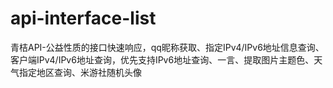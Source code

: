 # api-interface-list
青桔API-公益性质的接口快速响应，qq昵称获取、指定IPv4/IPv6地址信息查询、客户端IPv4/IPv6地址查询，优先支持IPv6地址查询、一言、提取图片主题色、天气指定地区查询、米游社随机头像
